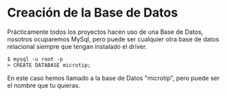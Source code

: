 Creación de la Base de Datos
============================

Prácticamente todos los proyectos hacen uso de una Base de Datos, nosotros ocuparemos MySql, pero puede ser cualquier otra base de datos relacional siempre que tengan instalado el driver.

	$ mysql -u root -p
	> CREATE DATABASE microtip;


En este caso hemos llamado a la base de Datos "microtip", pero puede ser el nombre que tu quieras.
